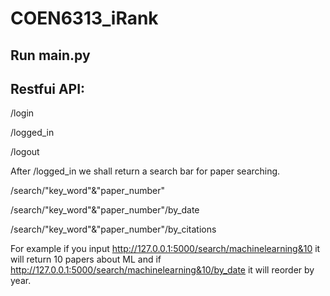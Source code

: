 # COEN6313_iRank

## Run main.py

## Restfui API:
/login 

/logged_in

/logout

After /logged_in we shall return a search bar for paper searching.

/search/"key_word"&"paper_number"

/search/"key_word"&"paper_number"/by_date

/search/"key_word"&"paper_number"/by_citations

For example if you input http://127.0.0.1:5000/search/machinelearning&10 it will return 10 papers about ML 
and if http://127.0.0.1:5000/search/machinelearning&10/by_date it will reorder by year.
